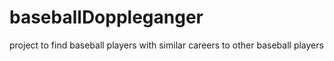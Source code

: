 # baseballDoppleganger
project to find baseball players with similar careers to other baseball players

